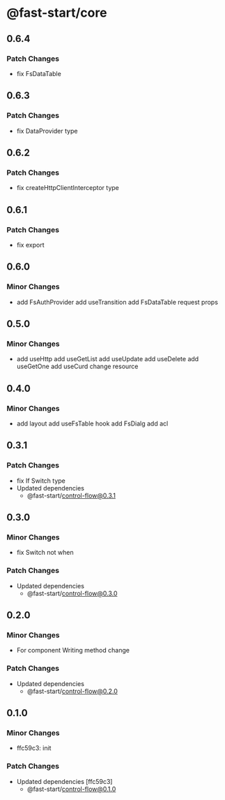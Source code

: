 # @fast-start/core

## 0.6.4

### Patch Changes

-   fix FsDataTable

## 0.6.3

### Patch Changes

-   fix DataProvider type

## 0.6.2

### Patch Changes

-   fix createHttpClientInterceptor type

## 0.6.1

### Patch Changes

-   fix export

## 0.6.0

### Minor Changes

-   add FsAuthProvider
    add useTransition
    add FsDataTable request props

## 0.5.0

### Minor Changes

-   add useHttp
    add useGetList
    add useUpdate
    add useDelete
    add useGetOne
    add useCurd
    change resource

## 0.4.0

### Minor Changes

-   add layout
    add useFsTable hook
    add FsDialg
    add acl

## 0.3.1

### Patch Changes

-   fix If Switch type
-   Updated dependencies
    -   @fast-start/control-flow@0.3.1

## 0.3.0

### Minor Changes

-   fix Switch not when

### Patch Changes

-   Updated dependencies
    -   @fast-start/control-flow@0.3.0

## 0.2.0

### Minor Changes

-   For component Writing method change

### Patch Changes

-   Updated dependencies
    -   @fast-start/control-flow@0.2.0

## 0.1.0

### Minor Changes

-   ffc59c3: init

### Patch Changes

-   Updated dependencies [ffc59c3]
    -   @fast-start/control-flow@0.1.0
